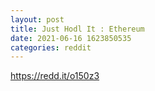 ```yaml
--- 
layout: post 
title: Just Hodl It : Ethereum 
date: 2021-06-16 1623850535 
categories: reddit 
--- 
```

https://redd.it/o150z3